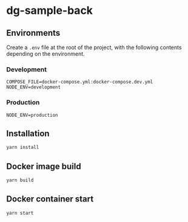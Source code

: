 # dg-sample-back

## Environments

Create a `.env` file at the root of the project, with the following contents depending on the environment.

### Development

```
COMPOSE_FILE=docker-compose.yml:docker-compose.dev.yml
NODE_ENV=development
```

### Production

```
NODE_ENV=production
```

## Installation

```bash
yarn install
```

## Docker image build

```bash
yarn build
```

## Docker container start

```bash
yarn start
```
